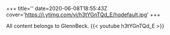 +++
title=''
date=2020-06-08T18:55:43Z
cover='https://i.ytimg.com/vi/h3tYGnTQd_E/hqdefault.jpg'
+++

All content belongs to GlennBeck.
{{< youtube h3tYGnTQd_E >}}
